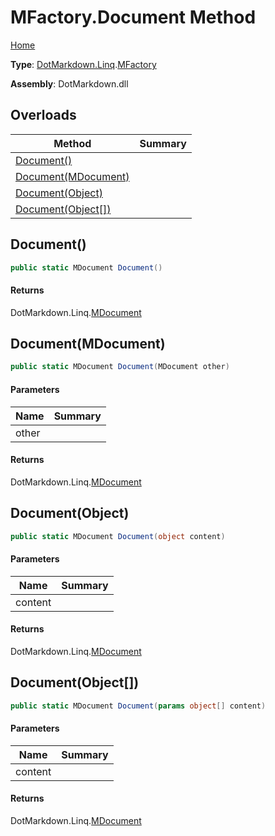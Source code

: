 # MFactory\.Document Method

[Home](../../../../README.md)

**Type**: [DotMarkdown.Linq](../../README.md)\.[MFactory](../README.md)

**Assembly**: DotMarkdown\.dll

## Overloads

| Method | Summary |
| ------ | ------- |
| [Document()](#DotMarkdown_Linq_MFactory_Document) | |
| [Document(MDocument)](#DotMarkdown_Linq_MFactory_Document_DotMarkdown_Linq_MDocument_) | |
| [Document(Object)](#DotMarkdown_Linq_MFactory_Document_System_Object_) | |
| [Document(Object\[\])](#DotMarkdown_Linq_MFactory_Document_System_Object___) | |

## Document\(\)<a name="DotMarkdown_Linq_MFactory_Document"></a>

```csharp
public static MDocument Document()
```

#### Returns

DotMarkdown\.Linq\.[MDocument](../../MDocument/README.md)

## Document\(MDocument\)<a name="DotMarkdown_Linq_MFactory_Document_DotMarkdown_Linq_MDocument_"></a>

```csharp
public static MDocument Document(MDocument other)
```

#### Parameters

| Name | Summary |
| ---- | ------- |
| other | |

#### Returns

DotMarkdown\.Linq\.[MDocument](../../MDocument/README.md)

## Document\(Object\)<a name="DotMarkdown_Linq_MFactory_Document_System_Object_"></a>

```csharp
public static MDocument Document(object content)
```

#### Parameters

| Name | Summary |
| ---- | ------- |
| content | |

#### Returns

DotMarkdown\.Linq\.[MDocument](../../MDocument/README.md)

## Document\(Object\[\]\)<a name="DotMarkdown_Linq_MFactory_Document_System_Object___"></a>

```csharp
public static MDocument Document(params object[] content)
```

#### Parameters

| Name | Summary |
| ---- | ------- |
| content | |

#### Returns

DotMarkdown\.Linq\.[MDocument](../../MDocument/README.md)

